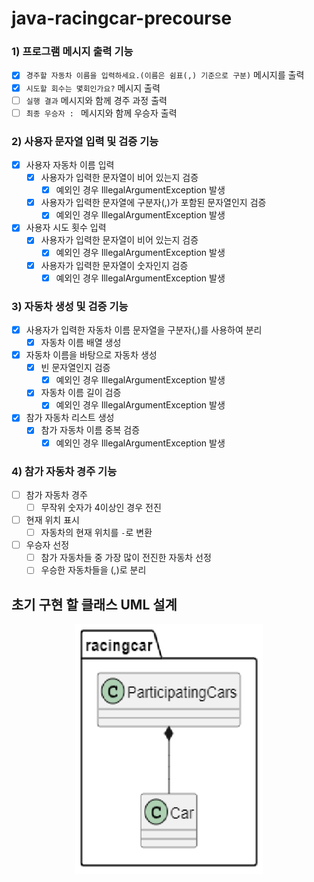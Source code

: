 # java-racingcar-precourse

### 1) 프로그램 메시지 출력 기능

- [x] `경주할 자동차 이름을 입력하세요.(이름은 쉼표(,) 기준으로 구분)` 메시지를 출력
- [x] `시도할 회수는 몇회인가요?` 메시지 출력
- [ ] `실행 결과` 메시지와 함께 경주 과정 출력
- [ ] `최종 우승자 : ` 메시지와 함께 우승자 출력

### 2) 사용자 문자열 입력 및 검증 기능

- [x] 사용자 자동차 이름 입력
  - [x] 사용자가 입력한 문자열이 비어 있는지 검증
    - [x] 예외인 경우 IllegalArgumentException 발생
  - [x] 사용자가 입력한 문자열에 구분자(,)가 포함된 문자열인지 검증
    - [x] 예외인 경우 IllegalArgumentException 발생
- [x] 사용자 시도 횟수 입력
  - [x] 사용자가 입력한 문자열이 비어 있는지 검증
    - [x] 예외인 경우 IllegalArgumentException 발생
  - [x] 사용자가 입력한 문자열이 숫자인지 검증
    - [x] 예외인 경우 IllegalArgumentException 발생

### 3) 자동차 생성 및 검증 기능

- [x] 사용자가 입력한 자동차 이름 문자열을 구분자(,)를 사용하여 분리
  - [x] 자동차 이름 배열 생성
- [x] 자동차 이름을 바탕으로 자동차 생성
  - [x] 빈 문자열인지 검증
    - [x] 예외인 경우 IllegalArgumentException 발생
  - [x] 자동차 이름 길이 검증
    - [x] 예외인 경우 IllegalArgumentException 발생
- [x] 참가 자동차 리스트 생성
  - [x] 참가 자동차 이름 중복 검증
    - [x] 예외인 경우 IllegalArgumentException 발생

### 4) 참가 자동차 경주 기능

- [ ] 참가 자동차 경주
    - [ ] 무작위 숫자가 4이상인 경우 전진
- [ ] 현재 위치 표시
  - [ ] 자동차의 현재 위치를 `-`로 변환
- [ ] 우승자 선정
  - [ ] 참가 자동차들 중 가장 많이 전진한 자동차 선정
  - [ ] 우승한 자동차들을 (,)로 분리
  
## 초기 구현 할 클래스 UML 설계

<p align="center">
  <img src="Initial Design UML.png" alt="Initial Design UML" width="300" height="400">
</p>